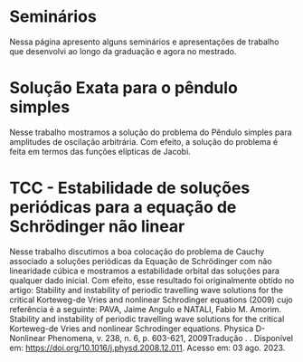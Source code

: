 # Seminários

Nessa página apresento alguns seminários e apresentações de trabalho que desenvolvi ao longo da graduação e agora no mestrado.



# Solução Exata para o pêndulo simples 
Nesse trabalho mostramos a solução do problema do Pêndulo simples para amplitudes de oscilação arbitrária. Com efeito, a solução do problema é feita em termos das funções elípticas de Jacobi.


# TCC - Estabilidade de soluções periódicas para a equação de Schrödinger não linear

Nesse trabalho discutimos a boa colocação do problema de Cauchy associado a soluções periódicas da Equação de Schrödinger com não linearidade cúbica e mostramos a estabilidade orbital das soluções para qualquer dado inicial. Com efeito, esse resultado foi originalmente obtido no artigo: Stability and instability of periodic travelling wave solutions for the critical Korteweg-de Vries and nonlinear Schrodinger equations (2009) cujo referência é a seguinte: PAVA, Jaime Angulo e NATALI, Fabio M. Amorim. Stability and instability of periodic travelling wave solutions for the critical Korteweg-de Vries and nonlinear Schrodinger equations. Physica D-Nonlinear Phenomena, v. 238, n. 6, p. 603-621, 2009Tradução . . Disponível em: https://doi.org/10.1016/j.physd.2008.12.011. Acesso em: 03 ago. 2023.
